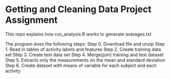 # Getting and Cleaning Data Project Assignment
This repo explains how run_analysis.R works to generate averages.txt

The program does the following steps:
Step 0. Download file and unzip
Step 1. Read in tables of activity labels and features 
Step 2. Create training data set 
Step 3. Create test data set 
Step 4. Merge(join) training and test dataset 
Step 5. Extracts only the measurements on the mean and standard deviation
Step 6. Create dataset with means of variable for each subject and each activity
